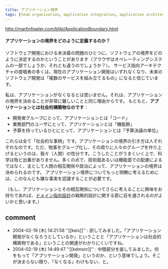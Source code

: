 ```yaml
---
title: アプリケーション境界
tags: [team organization, application integration, application architecture]
---
```


http://martinfowler.com/bliki/ApplicationBoundary.html

#### アプリケーションの境界をどのように定義するのか？

ソフトウェア開発における未決着の問題のひとつに、ソフトウェアの境界をどのように決定するのかということがあります（ブラウザはオペレーティングシステムの一部でしょうか、それとも違うのでしょうか？）。
サービス指向アーキテクチャの提唱者の多くは、現在のアプリケーション開発はいずれなくなり、未来のソフトウェア開発は「複数のサービスを組み立てるもの」になると信じています。

私は、アプリケーションがなくなるとは思いません。それは、アプリケーションの境界を決めることが非常に難しいことと同じ理由からです。
もともと、**アプリケーションとは社会的構築物なのです**：

* 開発者グループにとって、アプリケーションとは「コード」
* 業務部門のユーザにとって、アプリケーションとは「機能群」
* 予算を持っているひとにとって、アプリケーションとは「予算決議の単位」

これらは全て「社会的な事柄」です。アプリケーションの境界の引き方は人それぞれなのです。ただ、物事をグループ化し、その周りに人々のグループを作り上げるというのは、我々（人間）の性分です。こうしたことがうまくいく上で、科学は殆ど出番がありません。多くの点で、技術面あるいは機能面での配慮によるではなく、主として人間の相互関係や政治によって、アプリケーションの境界は決められるのです。
アプリケーション境界についてもっと明瞭に考えるためには、このなんとも嫌な事実を認識することが必要です。

（もし、アプリケーションとその相互関係についてさらに考えることに興味をお持ちであれば、[ドメイン指向設計](http://www.amazon.com/exec/obidos/tg/detail/-/0321125215)の戦略的設計に関する節に目を通されるのがよいかと思います。）

## comment

* 2004-02-19 (木) 14:21:58 ''[[keis]]'' : 訳してみました。「アプリケーション開発がなくなろうとしているか」ということと「アプリケーションは社会的構築物である」ということの関連がわかりにくいですね。
* 2004-02-19 (木) 14:49:47 ''[[kdmsnr]]'' : 中間部分を直してみました。何をもって「アプリケーション開発」というのか、という意味でしょう。そこが決まらない限り、「なくなる」わけもない、と。
